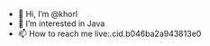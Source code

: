 - 👋 Hi, I’m @khorl
- 👀 I’m interested in Java
- 📫 How to reach me live:.cid.b046ba2a943813e0

<!---
khorl/khorl is a ✨ special ✨ repository because its `README.md` (this file) appears on your GitHub profile.
You can click the Preview link to take a look at your changes.
--->
